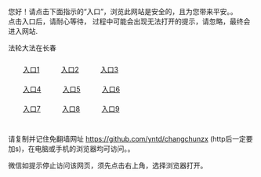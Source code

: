 您好！请点击下面指示的“入口”，浏览此网站是安全的，且为您带来平安。。 <br/>
点击入口后，请耐心等待， 过程中可能会出现无法打开的提示，请忽略，最终会进入网站. </br>

法轮大法在长春<br/>
<div style="padding:10px"><a style="margin:20px" target="_blank" href="https://dvlm6slpzcl3o.cloudfront.net/2Qpsp?jlcfyu" id="ccLink1" rel="nofollow">入口1</a> <a target="_blank" style="margin:20px" href="https://d2606sbgjlp4f.cloudfront.net/2Qpsp?skqhtybn" id="ccLink2" rel="nofollow">入口2</a> <a style="margin:20px" target="_blank" href="https://d1vg8awieo5bu8.cloudfront.net/2Qpsp?aebvytij" id="ccLink3" rel="nofollow">入口3</a></div>

<div style="padding:10px" ><a style="margin:20px" target="_blank" href="https://dvlm6slpzcl3o.cloudfront.net/2Qpsp?jlcfyu" id="ccLink4" rel="nofollow">入口4</a> <a style="margin:20px" href="https://d2606sbgjlp4f.cloudfront.net/2Qpsp?skqhtybn" target="_blank" id="ccLink5" rel="nofollow">入口5</a> <a style="margin:20px" href="https://d1vg8awieo5bu8.cloudfront.net/2Qpsp?aebvytij" target="_blank" id="ccLink6" rel="nofollow">入口6</a></div>

<div style="padding:10px"><a style="margin:20px" target="_blank" href="https://dvlm6slpzcl3o.cloudfront.net/2Qpsp?jlcfyu" id="ccLink7" rel="nofollow">入口7</a> <a style="margin:20px" href="https://d2606sbgjlp4f.cloudfront.net/2Qpsp?skqhtybn" target="_blank" id="ccLink8" rel="nofollow">入口8</a> <a style="margin:20px" target="_blank" href="https://d1vg8awieo5bu8.cloudfront.net/2Qpsp?aebvytij" id="ccLink9" rel="nofollow">入口9</a></div>

<br/>



请复制并记住免翻墙网址 https://github.com/yntd/changchunzx (http后一定要加s)，在电脑或手机的浏览器均可访问。。<br/>

微信如提示停止访问该网页，须先点击右上角，选择浏览器打开。
